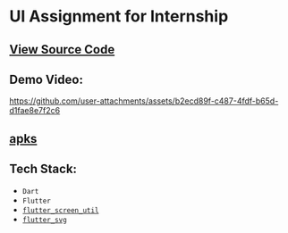 # UI Assignment for Internship

## [View Source Code](ui_assignment/lib/main.dart)

## Demo Video:


https://github.com/user-attachments/assets/b2ecd89f-c487-4fdf-b65d-d1fae8e7f2c6


## [apks](apks)

## Tech Stack:
- `Dart`
- `Flutter`
- [`flutter_screen_util`](https://pub.dev/packages/flutter_screenutil)
- [`flutter_svg`](https://pub.dev/packages/flutter_svg)

